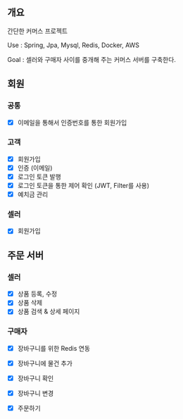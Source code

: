 ## 개요
간단한 커머스 프로젝트

Use : Spring, Jpa, Mysql, Redis, Docker, AWS

Goal : 셀러와 구매자 사이를 중개해 주는 커머스 서버를 구축한다.


## 회원
### 공통
- [x] 이메일을 통해서 인증번호를 통한 회원가입

### 고객
- [x] 회원가입
- [x] 인증 (이메일)
- [x] 로그인 토큰 발행
- [x] 로그인 토큰을 통한 제어 확인 (JWT, Filter를 사용)
- [x] 예치금 관리

### 셀러
- [x] 회원가입

## 주문 서버

### 셀러
- [x] 상품 등록, 수정
- [x] 상품 삭제
- [x] 상품 검색 & 상세 페이지

### 구매자
- [x] 장바구니를 위한 Redis 연동
- [x] 장바구니에 물건 추가
- [x] 장바구니 확인
- [x] 장바구니 변경
- [x] 주문하기

